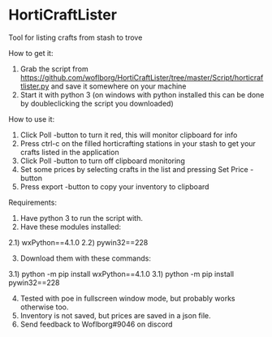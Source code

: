 # HortiCraftLister
Tool for listing crafts from stash to trove

How to get it:

1) Grab the script from https://github.com/woflborg/HortiCraftLister/tree/master/Script/horticraftlister.py and save it somewhere on your machine
2) Start it with python 3 
   (on windows with python installed this can be done by doubleclicking the script you downloaded)


How to use it: 

1) Click Poll -button to turn it red, this will monitor clipboard for info
2) Press ctrl-c on the filled horticrafting stations in your stash to get your crafts listed in the application
3) Click Poll -button to turn off clipboard monitoring 
4) Set some prices by selecting crafts in the list and pressing Set Price -button
5) Press export -button to copy your inventory to clipboard

Requirements: 

1) Have python 3 to run the script with. 
2) Have these modules installed:

2.1) wxPython==4.1.0
2.2) pywin32==228

3) Download them with these commands:

3.1) python -m pip install wxPython==4.1.0
3.1) python -m pip install pywin32==228

4) Tested with poe in fullscreen window mode, but probably works otherwise too. 
5) Inventory is not saved, but prices are saved in a json file. 
6) Send feedback to Woflborg#9046 on discord

